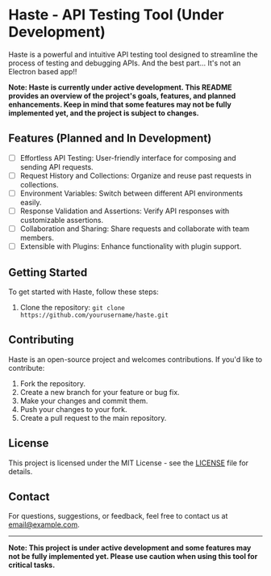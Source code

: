 # Haste - API Testing Tool (Under Development)

Haste is a powerful and intuitive API testing tool designed to streamline the
process of testing and debugging APIs.
And the best part... It's not an Electron based app!!

**Note: Haste is currently under active development. This README provides an
overview of the project's goals, features, and planned enhancements. Keep in
mind that some features may not be fully implemented yet, and the project is
subject to changes.**

## Features (Planned and In Development)

- [ ] Effortless API Testing: User-friendly interface for composing and sending
  API requests.
- [ ] Request History and Collections: Organize and reuse past requests in
  collections.
- [ ] Environment Variables: Switch between different API environments easily.
- [ ] Response Validation and Assertions: Verify API responses with
  customizable assertions.
- [ ] Collaboration and Sharing: Share requests and collaborate with team
  members.
- [ ] Extensible with Plugins: Enhance functionality with plugin support.

## Getting Started

To get started with Haste, follow these steps:

1. Clone the repository: `git clone https://github.com/yourusername/haste.git`

## Contributing

Haste is an open-source project and welcomes contributions. If you'd like to
contribute:

1. Fork the repository.
2. Create a new branch for your feature or bug fix.
3. Make your changes and commit them.
4. Push your changes to your fork.
5. Create a pull request to the main repository.

## License

This project is licensed under the MIT License - see the [LICENSE](LICENSE) file for details.

## Contact

For questions, suggestions, or feedback, feel free to contact us at [email@example.com](mailto:email@example.com).

---

**Note: This project is under active development and some features may not be fully implemented yet. Please use caution when using this tool for critical tasks.**


